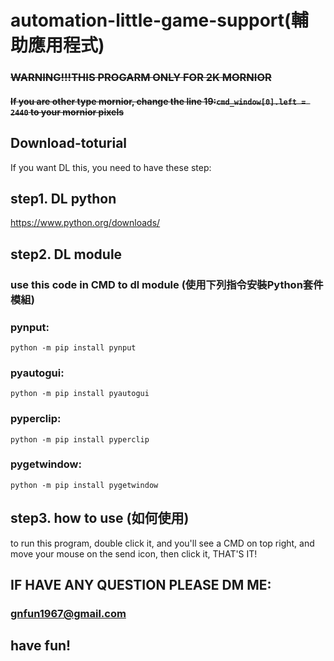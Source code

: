 # automation-little-game-support(輔助應用程式)
### ~~WARNING!!!THIS PROGARM ONLY FOR 2K MORNIOR~~
#### ~~If you are other type mornior, change the line 19:`cmd_window[0].left = 2440` to your mornior pixels~~
## Download-toturial
If you want DL this, you need to have these step:
## step1. DL python
https://www.python.org/downloads/
## step2. DL module 
### use this code in CMD to dl module (使用下列指令安裝Python套件模組)

### pynput:

`python -m pip install pynput`

### pyautogui:

`python -m pip install pyautogui`

### pyperclip:

`python -m pip install pyperclip`

### pygetwindow:

`python -m pip install pygetwindow`

## step3. how to use (如何使用)
to run this program, double click it, and you'll see a CMD on top right,
and move your mouse on the send icon, then click it, THAT'S IT!
## IF HAVE ANY QUESTION PLEASE DM ME:
### gnfun1967@gmail.com
## have fun!

